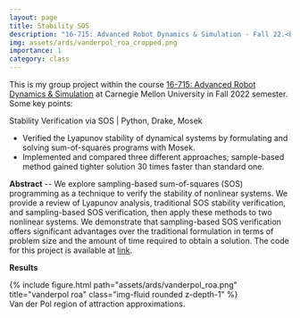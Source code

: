 ```yaml
---
layout: page
title: Stability SOS
description: "16-715: Advanced Robot Dynamics & Simulation - Fall 22.<br>Stability Verification Using Sum-of-Squares Programming"
img: assets/ards/vanderpol_roa_cropped.png
importance: 1
category: class
---
```

This is my group project within the course [16-715: Advanced Robot Dynamics & Simulation](https://github.com/dynamics-simulation-16-715) at Carnegie Mellon University in Fall 2022 semester. Some key points:

Stability Verification via SOS | Python, Drake, Mosek
- Verified the Lyapunov stability of dynamical systems by formulating and solving sum-of-squares programs with Mosek.
- Implemented and compared three different approaches; sample-based method gained tighter solution 30 times faster than standard one.

**Abstract** -- We explore sampling-based sum-of-squares (SOS) programming as a technique to verify the stability of nonlinear systems. We provide a review of Lyapunov analysis, traditional SOS stability verification, and sampling-based SOS verification, then apply these methods to two nonlinear systems. We demonstrate that sampling-based SOS verification offers significant advantages over the traditional formulation in terms of problem size and the amount of time required to obtain a solution. The code for this project is available at [link](https://github.com/EpicDuckPotato/final_project_16715.git).

**Results**

<div class="row justify-content-sm-center">
    <div class="col-sm-6 mt-3 mt-md-0">
        {% include figure.html path="assets/ards/vanderpol_roa.png" title="vanderpol roa" class="img-fluid rounded z-depth-1" %}
    </div>
</div>
<div class="caption">
    Van der Pol region of attraction approximations.
</div>